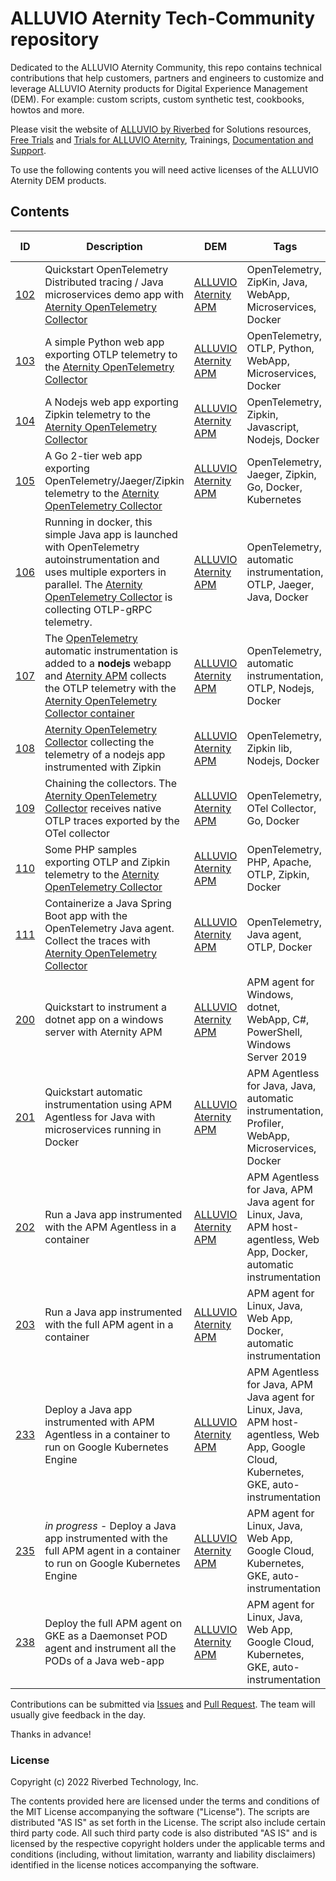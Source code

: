 # ALLUVIO Aternity Tech-Community repository

Dedicated to the ALLUVIO Aternity Community, this repo contains technical contributions that help customers, partners and engineers to customize and leverage ALLUVIO Aternity products for Digital Experience Management (DEM).
For example: custom scripts, custom synthetic test, cookbooks, howtos and more.

Please visit the website of [ALLUVIO by Riverbed](https://www.riverbed.com/products/unified-observability) for Solutions resources, [Free Trials](https://www.riverbed.com/trial-downloads) and [Trials for ALLUVIO Aternity](https://www.riverbed.com/trial-download/alluvio-aternity), Trainings, [Documentation and Support](https://support.riverbed.com/).

To use the following contents you will need active licenses of the ALLUVIO Aternity DEM products. 

## Contents

| ID | Description | DEM | Tags | Last update |
| --- | --- | --- | --- | --- | 
| [102](102-opentelemetry-spring-demo-app) | Quickstart OpenTelemetry Distributed tracing / Java microservices demo app with [Aternity OpenTelemetry Collector](https://hub.docker.com/r/aternity/apm-collector) | [ALLUVIO Aternity APM](https://www.riverbed.com/products/application-performance-monitoring) | OpenTelemetry, ZipKin, Java, WebApp, Microservices, Docker | mar. 2022 |
| [103](103-opentelemetry-otlp-python-app) | A simple Python web app exporting OTLP telemetry to the [Aternity OpenTelemetry Collector](https://hub.docker.com/r/aternity/apm-collector) | [ALLUVIO Aternity APM](https://www.riverbed.com/products/application-performance-monitoring) | OpenTelemetry, OTLP, Python, WebApp, Microservices, Docker | july 2022 |
| [104](104-opentelemetry-zipkin-nodejs-app) | A Nodejs web app exporting Zipkin telemetry to the [Aternity OpenTelemetry Collector](https://hub.docker.com/r/aternity/apm-collector) | [ALLUVIO Aternity APM](https://www.riverbed.com/products/application-performance-monitoring) | OpenTelemetry, Zipkin, Javascript, Nodejs, Docker | mar. 2022 |
| [105](105-opentelemetry-go-app) | A Go 2-tier web app exporting OpenTelemetry/Jaeger/Zipkin telemetry to the [Aternity OpenTelemetry Collector](https://hub.docker.com/r/aternity/apm-collector) | [ALLUVIO Aternity APM](https://www.riverbed.com/products/application-performance-monitoring) | OpenTelemetry, Jaeger, Zipkin, Go, Docker, Kubernetes | jun. 2022 |
| [106](106-opentelemetry-autoinstrumentation-java-app) | Running in docker, this simple Java app is launched with OpenTelemetry autoinstrumentation and uses multiple exporters in parallel. The [Aternity OpenTelemetry Collector](https://hub.docker.com/r/aternity/apm-collector) is collecting OTLP-gRPC telemetry. | [ALLUVIO Aternity APM](https://www.riverbed.com/products/application-performance-monitoring) | OpenTelemetry, automatic instrumentation, OTLP, Jaeger, Java, Docker | mar. 2022 |
| [107](107-opentelemetry-autoinstrumentation-nodejs-app) | The [OpenTelemetry](https://opentelemetry.io/) automatic instrumentation is added to a **nodejs** webapp and [Aternity APM](https://www.aternity.com/apm) collects the OTLP telemetry with the [Aternity OpenTelemetry Collector container](https://hub.docker.com/r/aternity/apm-collector) | [ALLUVIO Aternity APM](https://www.riverbed.com/products/application-performance-monitoring) | OpenTelemetry, automatic instrumentation, OTLP, Nodejs, Docker | apr. 2022 |
| [108](108-collect-zipkin-nodejs-app) | [Aternity OpenTelemetry Collector](https://hub.docker.com/r/aternity/apm-collector) collecting the telemetry of a nodejs app instrumented with Zipkin | [ALLUVIO Aternity APM](https://www.riverbed.com/products/application-performance-monitoring) | OpenTelemetry, Zipkin lib, Nodejs, Docker | mar. 2022 |
| [109](109-opentelemetry-export) | Chaining the collectors. The [Aternity OpenTelemetry Collector](https://hub.docker.com/r/aternity/apm-collector) receives native OTLP traces exported by the OTel collector | [ALLUVIO Aternity APM](https://www.riverbed.com/products/application-performance-monitoring) | OpenTelemetry, OTel Collector, Go, Docker | mar. 2022 |
| [110](110-opentelemetry-php-app) | Some PHP samples exporting OTLP and Zipkin telemetry to the [Aternity OpenTelemetry Collector](https://hub.docker.com/r/aternity/apm-collector) | [ALLUVIO Aternity APM](https://www.riverbed.com/products/application-performance-monitoring) | OpenTelemetry, PHP, Apache, OTLP, Zipkin, Docker | july 2022 |
| [111](111-opentelemetry-autoinstrumentation-spring-demo-app) | Containerize a Java Spring Boot app with the OpenTelemetry Java agent. Collect the traces with [Aternity OpenTelemetry Collector](https://hub.docker.com/r/aternity/apm-collector) | [ALLUVIO Aternity APM](https://www.riverbed.com/products/application-performance-monitoring) | OpenTelemetry, Java agent, OTLP, Docker | nov. 2022 |
| [200](200-instrument-dotnet-app-on-windows) | Quickstart to instrument a dotnet app on a windows server with Aternity APM | [ALLUVIO Aternity APM](https://www.riverbed.com/products/application-performance-monitoring) | APM agent for Windows, dotnet, WebApp, C#, PowerShell, Windows Server 2019 | nov. 2021 |
| [201](201-instrument-java-microservices-with-apm-agentless) | Quickstart automatic instrumentation using APM Agentless for Java with microservices running in Docker | [ALLUVIO Aternity APM](https://www.aternity.com/application-performance-monitoring/) | APM Agentless for Java, Java, automatic instrumentation, Profiler, WebApp, Microservices, Docker | jan. 2023 |
| [202](202-instrument-java-app-with-apm-agentless-in-container) | Run a Java app instrumented with the APM Agentless in a container | [ALLUVIO Aternity APM](https://www.riverbed.com/products/application-performance-monitoring) | APM Agentless for Java, APM Java agent for Linux, Java, APM host-agentless, Web App, Docker, automatic instrumentation | jan. 2023 |
| [203](203-instrument-java-app-with-apm-agent-in-container) | Run a Java app instrumented with the full APM agent in a container | [ALLUVIO Aternity APM](https://www.riverbed.com/products/application-performance-monitoring) | APM agent for Linux, Java, Web App, Docker, automatic instrumentation | jan. 2023 |
| [233](233-instrument-java-app-with-apm-agentless-on-gke) | Deploy a Java app instrumented with APM Agentless in a container to run on Google Kubernetes Engine | [ALLUVIO Aternity APM](https://www.riverbed.com/products/application-performance-monitoring) | APM Agentless for Java, APM Java agent for Linux, Java, APM host-agentless, Web App, Google Cloud, Kubernetes, GKE, auto-instrumentation | jan. 2023 |
| [235](235-instrument-java-app-with-apm-agent-in-container-on-gke) | *in progress* - Deploy a Java app instrumented with the full APM agent in a container to run on Google Kubernetes Engine | [ALLUVIO Aternity APM](https://www.riverbed.com/products/application-performance-monitoring) | APM agent for Linux, Java, Web App, Google Cloud, Kubernetes, GKE, auto-instrumentation | jan. 2023 |
| [238](238-instrument-java-app-with-apm-daemonset-pod-agent-on-gke) | Deploy the full APM agent on GKE as a Daemonset POD agent and instrument all the PODs of a Java web-app | [ALLUVIO Aternity APM](https://www.riverbed.com/products/application-performance-monitoring) | APM agent for Linux, Java, Web App, Google Cloud, Kubernetes, GKE, auto-instrumentation | jan. 2023 |

Contributions can be submitted via  [Issues](https://github.com/Aternity/Tech-Community/issues) and [Pull Request](https://github.com/Aternity/Tech-Community/pulls). The team will usually give feedback in the day.

Thanks in advance!

### License

Copyright (c) 2022 Riverbed Technology, Inc.

The contents provided here are licensed under the terms and conditions of the MIT License accompanying the software ("License"). The scripts are distributed "AS IS" as set forth in the License. The script also include certain third party code. All such third party code is also distributed "AS IS" and is licensed by the respective copyright holders under the applicable terms and conditions (including, without limitation, warranty and liability disclaimers) identified in the license notices accompanying the software.
